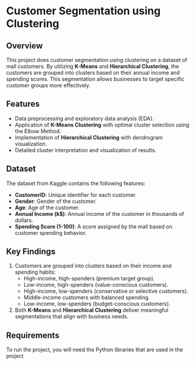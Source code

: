 # Customer Segmentation using Clustering

## Overview
This project does customer segmentation using clustering on a dataset of mall customers. By utilizing **K-Means** and **Hierarchical Clustering**, the customers are grouped into clusters based on their annual income and spending scores. This segmentation allows businesses to target specific customer groups more effectively.

## Features
- Data preprocessing and exploratory data analysis (EDA).
- Application of **K-Means Clustering** with optimal cluster selection using the Elbow Method.
- Implementation of **Hierarchical Clustering** with dendrogram visualization.
- Detailed cluster interpretation and visualization of results.

## Dataset
The dataset from Kaggle contains the following features:
- **CustomerID**: Unique identifier for each customer.
- **Gender**: Gender of the customer.
- **Age**: Age of the customer.
- **Annual Income (k$)**: Annual income of the customer in thousands of dollars.
- **Spending Score (1-100)**: A score assigned by the mall based on customer spending behavior.

## Key Findings
1. Customers are grouped into clusters based on their income and spending habits:
   - High-income, high-spenders (premium target group).
   - Low-income, high-spenders (value-conscious customers).
   - High-income, low-spenders (conservative or selective customers).
   - Middle-income customers with balanced spending.
   - Low-income, low-spenders (budget-conscious customers).
2. Both **K-Means** and **Hierarchical Clustering** deliver meaningful segmentations that align with business needs.

## Requirements
To run the project, you will need the Python libraries that are used in the project

